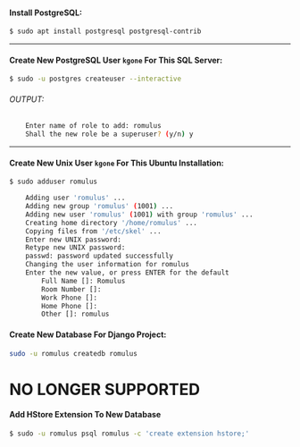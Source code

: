 

#### Install PostgreSQL:
```bash
$ sudo apt install postgresql postgresql-contrib
```

___

#### Create New PostgreSQL User `kgone` For This SQL Server:
```bash
$ sudo -u postgres createuser --interactive
```
###### *OUTPUT:*
```sh
    Enter name of role to add: romulus             
    Shall the new role be a superuser? (y/n) y
```
___




#### Create New Unix User `kgone` For This Ubuntu Installation:
```bash
$ sudo adduser romulus
```

```sh
    Adding user 'romulus' ...
    Adding new group 'romulus' (1001) ...
    Adding new user 'romulus' (1001) with group 'romulus' ...
    Creating home directory '/home/romulus' ...
    Copying files from '/etc/skel' ...
    Enter new UNIX password: 
    Retype new UNIX password: 
    passwd: password updated successfully
    Changing the user information for romulus
    Enter the new value, or press ENTER for the default
        Full Name []: Romulus
        Room Number []: 
        Work Phone []: 
        Home Phone []: 
        Other []: romulus
```

#### Create New Database For Django Project:

```bash
sudo -u romulus createdb romulus
```

# NO LONGER SUPPORTED
#### Add HStore Extension To New Database
```bash
$ sudo -u romulus psql romulus -c 'create extension hstore;'
```


